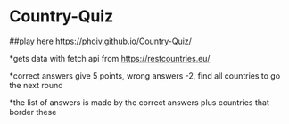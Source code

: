 # Country-Quiz

##play here https://phoiv.github.io/Country-Quiz/


*gets data with fetch api from https://restcountries.eu/

*correct answers give 5 points, wrong answers -2, find all countries to go the next round

*the list of answers is made by the correct answers plus countries that border these
